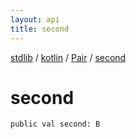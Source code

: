 ```yaml
---
layout: api
title: second
---
```

[stdlib](../../index.md) / [kotlin](../index.md) / [Pair](index.md) / [second](second.md)

# second

```
public val second: B
```
